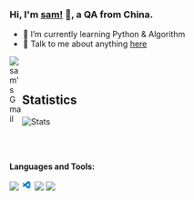 ### Hi, I'm [sam!](http://samxupeiran.github.io/) 👋, a QA from China.

- 🌱 I’m currently learning Python & Algorithm
- 💬 Talk to me about anything [here](mailto:xupeiran.sam@gmail.com)

<a href="mailto:xupeiran.sam@gmail.com">
  <img align="left" alt="sam's Gmail" width="22px" src="https://cdn.jsdelivr.net/npm/simple-icons@v3/icons/gmail.svg" />
</a>

<br/>
<br/>


## Statistics
![Stats](https://github-readme-stats.vercel.app/api?username=samxupeiran)

<br/>
<br/>


**Languages and Tools:**  

<code><img height="20" src="https://github.com/SionFu/SionFu/blob/master/assets/python.png"></code>
<code><img height="20" src="https://github.com/SionFu/SionFu/blob/master/assets/vscode.png"></code>
<code><img height="20" src="https://github.com/SionFu/SionFu/blob/master/assets/linux.png"></code>
<code><img height="20" src="https://github.com/SionFu/SionFu/blob/master/assets/git.png"></code>
